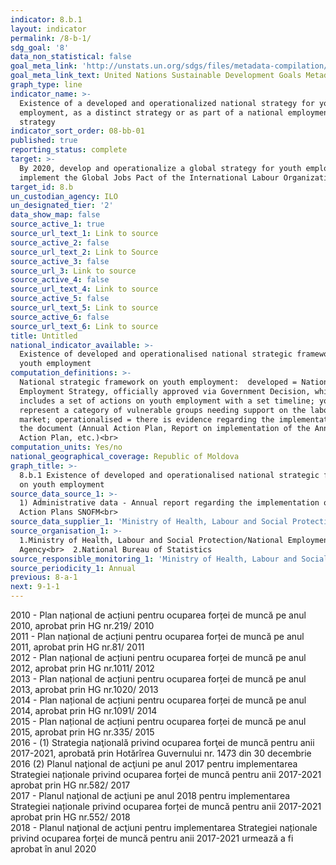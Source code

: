 ```yaml
---
indicator: 8.b.1
layout: indicator
permalink: /8-b-1/
sdg_goal: '8'
data_non_statistical: false
goal_meta_link: 'http://unstats.un.org/sdgs/files/metadata-compilation/Metadata-Goal-8.pdf'
goal_meta_link_text: United Nations Sustainable Development Goals Metadata (pdf 525kB)
graph_type: line
indicator_name: >-
  Existence of a developed and operationalized national strategy for youth
  employment, as a distinct strategy or as part of a national employment
  strategy
indicator_sort_order: 08-bb-01
published: true
reporting_status: complete
target: >-
  By 2020, develop and operationalize a global strategy for youth employment and
  implement the Global Jobs Pact of the International Labour Organization
target_id: 8.b
un_custodian_agency: ILO
un_designated_tier: '2'
data_show_map: false
source_active_1: true
source_url_text_1: Link to source
source_active_2: false
source_url_text_2: Link to Source
source_active_3: false
source_url_3: Link to source
source_active_4: false
source_url_text_4: Link to source
source_active_5: false
source_url_text_5: Link to source
source_active_6: false
source_url_text_6: Link to source
title: Untitled
national_indicator_available: >-
  Existence of developed and operationalised national strategic framework on
  youth employment
computation_definitions: >-
  National strategic framework on youth employment:  developed = National
  Employment Strategy, officially approved via Government Decision, which
  includes a set of actions on youth employment with a set timeline; youth
  represent a category of vulnerable groups needing support on the labour
  market; operationalised = there is evidence regarding the implementation of
  the document (Annual Action Plan, Report on implementation of the Annual
  Action Plan, etc.)<br>
computation_units: Yes/no
national_geographical_coverage: Republic of Moldova
graph_title: >-
  8.b.1 Existence of developed and operationalised national strategic framework
  on youth employment
source_data_source_1: >-
  1) Administrative data - Annual report regarding the implementation of the
  Action Plans SNOFM<br> 
source_data_supplier_1: 'Ministry of Health, Labour and Social Protection/National Employment Agency'
source_organisation_1: >-
  1.Ministry of Health, Labour and Social Protection/National Employment
  Agency<br>  2.National Bureau of Statistics
source_responsible_monitoring_1: 'Ministry of Health, Labour and Social Protection<br> '
source_periodicity_1: Annual
previous: 8-a-1
next: 9-1-1
---
```

2010 - Plan național de acțiuni pentru ocuparea forței de muncă pe anul 2010, aprobat prin HG nr.219/ 2010<br>
2011 - Plan național de acțiuni pentru ocuparea forței de muncă pe anul 2011, aprobat prin HG nr.81/ 2011<br>
2012 - Plan național de acțiuni pentru ocuparea forței de muncă pe anul 2012, aprobat prin HG nr.1011/ 2012<br>
2013 - Plan național de acțiuni pentru ocuparea forței de muncă pe anul 2013, aprobat prin HG nr.1020/ 2013<br>
2014 - Plan național de acțiuni pentru ocuparea forței de muncă pe anul 2014, aprobat prin HG nr.1091/ 2014<br>
2015 - Plan național de acțiuni pentru ocuparea forței de muncă pe anul 2015, aprobat prin HG nr.335/ 2015<br>
2016 - (1) Strategia naţională privind ocuparea forţei de muncă pentru anii 2017-2021, aprobată prin Hotărîrea Guvernului nr. 1473 din 30 decembrie 2016 (2) Planul naţional de acţiuni pe anul 2017 pentru implementarea Strategiei naționale privind ocuparea forței de muncă pentru anii 2017-2021 aprobat prin HG nr.582/ 2017<br>
2017 - Planul naţional de acţiuni pe anul 2018 pentru implementarea Strategiei naționale privind ocuparea forței de muncă pentru anii 2017-2021 aprobat prin HG nr.552/ 2018<br>
2018 - Planul naţional de acţiuni pentru implementarea Strategiei naționale privind ocuparea forței de muncă pentru anii 2017-2021 urmează a fi aprobat în anul 2020
